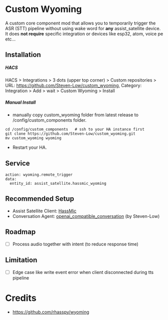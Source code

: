 # Custom Wyoming
A custom core component mod that allows you to temporarily trigger the ASR (STT) pipeline without using wake word for **any** assist_satellite device. It does **not require** specific integration or devices like esp32, atom, voice pe etc...

## Installation
##### HACS  
HACS > Integrations > 3 dots (upper top corner) > Custom repositories > URL: https://github.com/Steven-Low/custom_wyoming, Category: Integration > Add > wait > Custom Wyoming > Install

##### Manual Install
- manually copy custom_wyoming folder from latest release to /config/custom_components folder.
```
cd /config/custom_components   # ssh to your HA instance first
git clone https://github.com/Steven-Low/custom_wyoming.git
mv custom_wyoming wyoming
```
- Restart your HA.

## Service
```
action: wyoming.remote_trigger
data:
  entity_id: assist_satellite.hassmic_wyoming
```

## Recommended Setup
- Assist Satellite Client: [HassMic](https://github.com/jeffc/hassmic) 
- Conversation Agent: [openai_compatible_conversation](https://github.com/Steven-Low/openai_compatible_conversation) (by Steven-Low) 

## Roadmap
- [ ] Process audio together with intent (to reduce response time)

## Limitation
- [ ] Edge case like write event error when client disconnected during tts pipeline

# Credits
- https://github.com/rhasspy/wyoming
